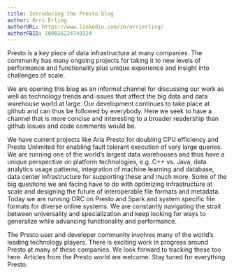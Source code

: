 ```yaml
---
title: Introducing the Presto blog
author: Orri Erling
authorURL: https://www.linkedin.com/in/orrierling/
authorFBID: 100026224749124
---
```


Presto is a key piece of data infrastructure at many companies. The community has many ongoing projects for taking it to new levels of performance and functionality plus unique experience and insight into challenges of scale.

We are opening this blog as an informal channel for discussing our work as well as technology trends and issues that affect the big data and data warehouse world at large. Our development continues to take place at github and can thus be followed by everybody. Here we seek to have a channel that is more concise and interesting to a broader readership than github issues and code comments would be.

We have current projects like Aria Presto for doubling CPU efficiency and Presto Unlimited for enabling fault tolerant execution of very large queries. We are running one of the world’s largest data warehouses and thus have a unique perspective on platform technologies, e.g. C++ vs. Java, data analytics usage patterns, integration of machine learning and database, data center infrastructure for supporting these and much more.
Some of the big questions we are facing have to do with optimizing infrastructure at scale and designing the future of interoperable file formats and metadata. Today we are running ORC on Presto and Spark and system specific file formats for diverse online systems. We are constantly navigating the strait between universality and specialization and keep looking for ways to generalize while advancing functionality and performance.

The Presto user and developer community involves many of the world’s leading technology players. There is exciting work in progress around Presto at many of these companies. We look forward to tracking these too here. Articles from the Presto world are welcome.
Stay tuned for everything Presto.
